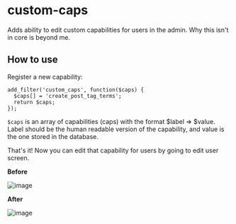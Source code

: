 # custom-caps

Adds ability to edit custom capabilities for users in the admin. Why this isn't in core is beyond me.

## How to use

Register a new capability:

````
add_filter('custom_caps', function($caps) {
  $caps[] = 'create_post_tag_terms';
  return $caps;
});
````

`$caps` is an array of capabilities (caps) with the format $label => $value.
Label should be the human readable version of the capability, and value is the one
stored in the database.

That's it! Now you can edit that capability for users by going to edit user screen.

**Before**

![image](https://cloud.githubusercontent.com/assets/1239145/8657168/e3ba1262-2950-11e5-8168-083f5d24e6ee.png)

**After**

![image](https://cloud.githubusercontent.com/assets/1239145/8657163/d96c2480-2950-11e5-944c-f5fd8bee549c.png)